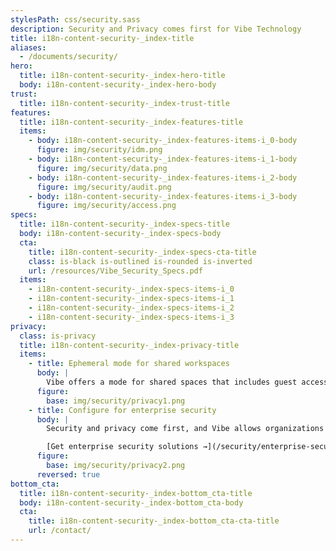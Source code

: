 ```yaml
---
stylesPath: css/security.sass
description: Security and Privacy comes first for Vibe Technology
title: i18n-content-security-_index-title
aliases:
  - /documents/security/
hero:
  title: i18n-content-security-_index-hero-title
  body: i18n-content-security-_index-hero-body
trust:
  title: i18n-content-security-_index-trust-title
features:
  title: i18n-content-security-_index-features-title
  items:
    - body: i18n-content-security-_index-features-items-i_0-body
      figure: img/security/idm.png
    - body: i18n-content-security-_index-features-items-i_1-body
      figure: img/security/data.png
    - body: i18n-content-security-_index-features-items-i_2-body
      figure: img/security/audit.png
    - body: i18n-content-security-_index-features-items-i_3-body
      figure: img/security/access.png
specs:
  title: i18n-content-security-_index-specs-title
  body: i18n-content-security-_index-specs-body
  cta:
    title: i18n-content-security-_index-specs-cta-title
    class: is-black is-outlined is-rounded is-inverted
    url: /resources/Vibe_Security_Specs.pdf
  items:
    - i18n-content-security-_index-specs-items-i_0
    - i18n-content-security-_index-specs-items-i_1
    - i18n-content-security-_index-specs-items-i_2
    - i18n-content-security-_index-specs-items-i_3
privacy:
  class: is-privacy
  title: i18n-content-security-_index-privacy-title
  items: 
    - title: Ephemeral mode for shared workspaces
      body: |
        Vibe offers a mode for shared spaces that includes guest access roles, an expiring code to limit the sharing time, tap to clear content, multi-user sign in, and a permission control on every canvas.
      figure:
        base: img/security/privacy1.png
    - title: Configure for enterprise security
      body: |
        Security and privacy come first, and Vibe allows organizations to determine which configuation works best for their unique environment. Use Vibe Cloud, remain completely offline, or use cloud drives like Google Drive, One Drive, DropBox or Box. Customized configurations are possible.

        [Get enterprise security solutions →](/security/enterprise-security/)
      figure:
        base: img/security/privacy2.png
      reversed: true
bottom_cta:
  title: i18n-content-security-_index-bottom_cta-title
  body: i18n-content-security-_index-bottom_cta-body
  cta:
    title: i18n-content-security-_index-bottom_cta-cta-title
    url: /contact/
---
```

